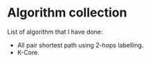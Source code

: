 # Algorithm collection

List of algorithm that I have done:
- All pair shortest path using 2-hops labelling.
- K-Core.
